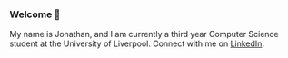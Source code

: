 ### Welcome 👋

My name is Jonathan, and I am currently a third year Computer Science student at the University of Liverpool. Connect with me on [LinkedIn](https://www.linkedin.com/in/jonathan-nazareth/).

